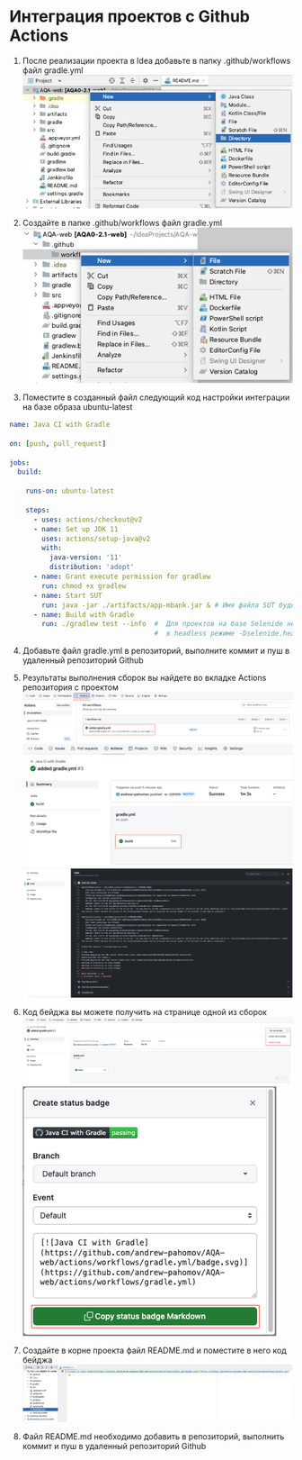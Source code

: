 # Интеграция проектов c Github Actions        

1. После реализации проекта в Idea добавьте в папку .github/workflows файл gradle.yml  
![](img/1.png)        


2. Создайте в папке .github/workflows файл gradle.yml    
![](img/2.png)         


3. Поместите в созданный файл следующий код настройки интеграции на базе образа ubuntu-latest          

```yaml
name: Java CI with Gradle

on: [push, pull_request]

jobs:
  build:

    runs-on: ubuntu-latest

    steps:
      - uses: actions/checkout@v2
      - name: Set up JDK 11
        uses: actions/setup-java@v2
        with:
          java-version: '11'
          distribution: 'adopt'
      - name: Grant execute permission for gradlew
        run: chmod +x gradlew
      - name: Start SUT
        run: java -jar ./artifacts/app-mbank.jar & # Имя файла SUT будет отличаться в каждой задаче
      - name: Build with Gradle
        run: ./gradlew test --info  #  Для проектов на базе Selenide необходимо добавить параметр для запуска браузера
                                    #  в headless режиме -Dselenide.headless=true
```    


4. Добавьте файл gradle.yml в репозиторий, выполните коммит и пуш в удаленный репозиторий Github             


5. Результаты выполнения сборок вы найдете во вкладке Actions репозитория с проектом    
![](img/3.png)         
![](img/4.png)  
![](img/5.png)     


6. Код бейджа вы можете получить на странице одной из сборок       
![](img/6.png)     
![](img/7.png)        


7. Создайте в корне проекта файл README.md и поместите в него код бейджа      
![](img/8.png)     


8. Файл README.md необходимо добавить в репозиторий, выполнить коммит и пуш в удаленный репозиторий Github    





